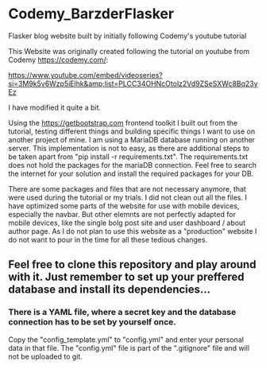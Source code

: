 # Codemy_BarzderFlasker
Flasker blog website built by initially following Codemy's youtube tutorial

This Website was originally created following the tutorial on youtube from Codemy https://codemy.com/:

https://www.youtube.com/embed/videoseries?si=3M9k5v6Wzp5iElhk&amp;list=PLCC34OHNcOtolz2Vd9ZSeSXWc8Bq23yEz


I have modified it quite a bit.

Using the https://getbootstrap.com frontend toolkit I built out from the tutorial, testing different things and building specific things I want to use on another project of mine.
I am using a MariaDB database running on another server. This implementation is not to easy, as there are additional steps to be taken apart from "pip install -r requirements.txt".
The requirements.txt does not hold the packages for the mariaDB connection. Feel free to search the internet for your solution and install the required packages for your DB.

There are some packages and files that are not necessary anymore, that were used during the tutorial or my trials. I did not clean out all the files.
I have optimized some parts of the website for use with mobile devices, especially the navbar. But other elemnts are not perfectly adapted for mobile devices, like the single bolg post site and user dashboard / about author page. As I do not plan to use this website as a "production" website I do not want to pour in the time for all these tedious changes.


## Feel free to clone this repository and play around with it. Just remember to set up your preffered database and install its dependencies...

### There is a YAML file, where a secret key and the database connection has to be set by yourself once.
Copy the "config_template.yml" to "config.yml" and enter your personal data in that file.
The "config.yml" file is part of the ".gitignore" file and will not be uploaded to git.
